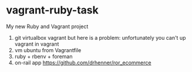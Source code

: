 # vagrant-ruby-task
My new Ruby and Vagrant project

1. git virtualbox vagrant but here is a problem: unfortunately you can't up vagrant in vagrant
2. vm ubuntu from Vagrantfile
3. ruby + rbenv + foreman
4. on-rail app https://github.com/drhenner/ror_ecommerce
